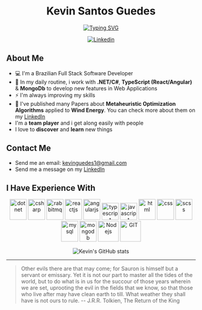 <div align="center">
<h1> Kevin Santos Guedes </h1>

[![Typing SVG](https://readme-typing-svg.demolab.com?font=Fira+Code&weight=500&size=27&duration=2000&pause=2000&width=472&height=51&lines=Full+Stack+Software+Developer+)](https://git.io/typing-svg)

[![Linkedin](https://img.shields.io/badge/linkedin-0077B5?style=for-the-badge&logo=linkedin&logoColor=white)](https://www.linkedin.com/in/kevinsantosguedes/)
</div>

## About Me
- 💻 I'm a Brazilian Full Stack Software Developer
- 📝 In my daily routine, i work with **.NET/C#**, **TypeScript (React/Angular)** & **MongoDb** to develop new features in Web Applications
- ⚡ I'm always improving my skills
- 🧠 I've published many Papers about **Metaheuristic Optimization Algorithms** applied to **Wind Energy**. You can check more about them on my [LinkedIn](https://www.linkedin.com/in/kevinsantosguedes/)
- I'm a **team player** and i get along easily with people
- I love to **discover** and **learn** new things

## Contact Me
- Send me an email: [kevinguedes1@gmail.com](mailto:kevinguedes1@gmail.com)
- Send me a message on my [LinkedIn](https://www.linkedin.com/in/kevinsantosguedes/)

## I Have Experience With
<div align="center">
  <img src="https://www.vectorlogo.zone/logos/dotnet/dotnet-icon.svg" alt="dotnet" width="45" height="55"/>
  <img src="https://raw.githubusercontent.com/jmnote/z-icons/master/svg/csharp.svg" alt="csharp" width="45" height="55"/>
  <img src="https://www.vectorlogo.zone/logos/rabbitmq/rabbitmq-icon.svg" alt="rabbitmq" width="45" height="55"/>
  <img src="https://www.vectorlogo.zone/logos/reactjs/reactjs-icon.svg" alt="reactjs" width="45" height="55"/>
  <img src="https://www.vectorlogo.zone/logos/angular/angular-icon.svg" alt="angularjs" width="45" height="55"/>
  <img src="https://www.vectorlogo.zone/logos/typescriptlang/typescriptlang-icon.svg" alt="typescript" width="45" height="45"/>
  <img src="https://raw.githubusercontent.com/jmnote/z-icons/master/svg/javascript.svg" alt="javascript" width="45" height="45"/>
  <img src="https://www.vectorlogo.zone/logos/w3_html5/w3_html5-icon.svg" alt="html" width="45" height="55"/>
  <img src="https://www.vectorlogo.zone/logos/w3_css/w3_css-icon.svg" alt="css" width="45" height="55"/>
  <img src="https://www.vectorlogo.zone/logos/sass-lang/sass-lang-icon.svg" alt="scss" width="45" height="55"/>
  <img src="https://www.vectorlogo.zone/logos/mysql/mysql-icon.svg" alt="mysql" width="45" height="55"/>
  <img src="https://www.vectorlogo.zone/logos/mongodb/mongodb-icon.svg" alt="mongodb" width="45" height="55"/>
  <img src="https://www.vectorlogo.zone/logos/nodejs/nodejs-icon.svg" alt="Nodejs" width="55" height="55"/>
  <img src="https://www.vectorlogo.zone/logos/git-scm/git-scm-icon.svg" alt="GIT" width="55" height="55"/> 
</div>

<div align="center">
  
  ![Kevin's GitHub stats](https://github-readme-stats.vercel.app/api/top-langs/?username=kevinguedes&show_icons=true&theme=github_dark&layout=compact&langs_count=5)
  
</div>

------

> Other evils there are that may come; for Sauron is himself but a servant or emissary. Yet it is not our part to master all the tides of the world, but to do what is in us for the succour of those years wherein we are set, uprooting the evil in the fields that we know, so that those who live after may have clean earth to till. What weather they shall have is not ours to rule.
> -- J.R.R. Tolkien, The Return of the King

